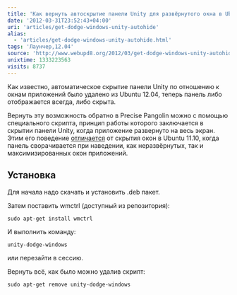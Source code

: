 ```yaml
---
title: 'Как вернуть автоскрытие панели Unity для развёрнутого окна в Ubuntu 12.04'
date: '2012-03-31T23:52:43+04:00'
uri: 'articles/get-dodge-windows-unity-autohide'
alias: 
  - 'articles/get-dodge-windows-unity-autohide.html'
tags: 'Лаунчер,12.04'
source: 'http://www.webupd8.org/2012/03/get-dodge-windows-unity-autohide.html'
unixtime: 1333223563
visits: 8737
---
```

Как известно, автоматическое скрытие панели Unity по отношению к окнам приложений было удалено из Ubuntu 12.04, теперь панель либо отображается всегда, либо скрыта.

Вернуть эту возможность обратно в Precise Pangolin можно с помощью специального скрипта, принцип работы которого заключается в скрытии панели Unity, когда приложение развернуто на весь экран. Этим его поведение [отличается](http://lurkmore.to/%D0%A4%D0%B8%D1%87%D0%B0) от скрытия окон в Ubuntu 11.10, когда панель сворачивается при наведении, как неразвёрнутых, так и максимизированных окон приложений.

## Установка

Для начала надо скачать и установить .deb пакет.

Затем поставить wmctrl (доступный из репозитория):

```
sudo apt-get install wmctrl
```

И выполнить команду:

```
unity-dodge-windows
```

или перезайти в сессию.

Вернуть всё, как было можно удалив скрипт:

```
sudo apt-get remove unity-dodge-windows
```
